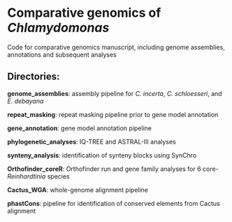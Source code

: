 # Comparative genomics of *Chlamydomonas*

Code for comparative genomics manuscript, including genome assemblies, annotations and subsequent analyses

## Directories:

**genome_assemblies**: assembly pipeline for *C. incerta*, *C. schloesseri*, and *E. debayana*

**repeat_masking**: repeat masking pipeline prior to gene model annotation

**gene_annotation**: gene model annotation pipeline

**phylogenetic_analyses**: IQ-TREE and ASTRAL-III analyses

**synteny_analysis**: identification of synteny blocks using SynChro

**Orthofinder_coreR**: Orthofinder run and gene family analyses for 6 core-*Reinhardtinia* species

**Cactus_WGA**: whole-genome alignment pipeline

**phastCons**: pipeline for identification of conserved elements from Cactus alignment
